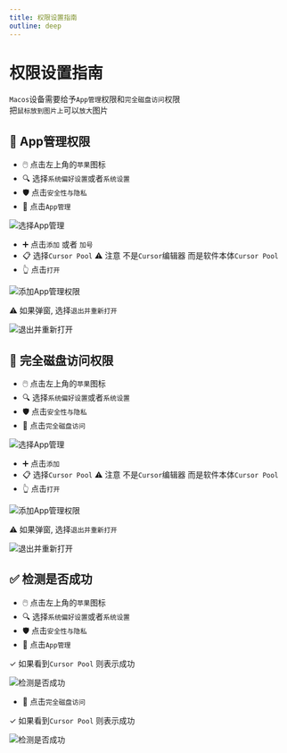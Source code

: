 ```yaml
---
title: 权限设置指南
outline: deep
---
```


# 权限设置指南
`Macos`设备需要给予`App管理`权限和`完全磁盘访问`权限  
把`鼠标放到图片上`可以`放大`图片

## 🔐 App管理权限

- 🖱️ 点击左上角的`苹果`图标
- 🔍 选择`系统偏好设置`或者`系统设置`
- 🛡️ 点击`安全性与隐私`
- 📱 点击`App管理`

![选择App管理](/assets/troubleshooting/macos/permissions/macos-permissions-choose-type1.png)

- ➕ 点击`添加` 或者 `加号`
- 📋 选择`Cursor Pool` ⚠️ 注意 不是`Cursor`编辑器 而是软件本体`Cursor Pool`
- 👆 点击`打开`

![添加App管理权限](/assets/troubleshooting/macos/permissions/macos-permissions-find-type1.png)

⚠️ 如果弹窗, 选择`退出并重新打开`

![退出并重新打开](/assets/troubleshooting/macos/permissions/macos-permissions-message.png)

## 💾 完全磁盘访问权限

- 🖱️ 点击左上角的`苹果`图标
- 🔍 选择`系统偏好设置`或者`系统设置`
- 🛡️ 点击`安全性与隐私`
- 💽 点击`完全磁盘访问`

![选择App管理](/assets/troubleshooting/macos/permissions/macos-permissions-choose-type2.png)

- ➕ 点击`添加`
- 📋 选择`Cursor Pool` ⚠️ 注意 不是`Cursor`编辑器 而是软件本体`Cursor Pool`
- 👆 点击`打开`

![添加App管理权限](/assets/troubleshooting/macos/permissions/macos-permissions-find-type2.png)

⚠️ 如果弹窗, 选择`退出并重新打开`

![退出并重新打开](/assets/troubleshooting/macos/permissions/macos-permissions-message.png)


## ✅ 检测是否成功

- 🖱️ 点击左上角的`苹果`图标
- 🔍 选择`系统偏好设置`或者`系统设置`
- 🛡️ 点击`安全性与隐私`
- 📱 点击`App管理`

✓ 如果看到`Cursor Pool` 则表示成功

![检测是否成功](/assets/troubleshooting/macos/permissions/macos-permissions-success-type1.png)

- 💽 点击`完全磁盘访问`

✓ 如果看到`Cursor Pool` 则表示成功

![检测是否成功](/assets/troubleshooting/macos/permissions/macos-permissions-success-type2.png)




